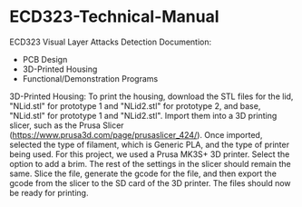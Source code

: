 # ECD323-Technical-Manual
ECD323 Visual Layer Attacks Detection Documention:
- PCB Design
- 3D-Printed Housing
- Functional/Demonstration Programs

3D-Printed Housing:
To print the housing, download the STL files for the lid, "NLid.stl" for prototype 1 and "NLid2.stl" for prototype 2, and base, "NLid.stl" for prototype 1 and "NLid2.stl". Import them into a 3D printing slicer, such as the Prusa Slicer (https://www.prusa3d.com/page/prusaslicer_424/). Once imported, selected the type of filament, which is Generic PLA, and the type of printer being used. For this project, we used a Prusa MK3S+ 3D printer. Select the option to add a brim. The rest of the settings in the slicer should remain the same. Slice the file, generate the gcode for the file, and then export the gcode from the slicer to the SD card of the 3D printer. The files should now be ready for printing. 


